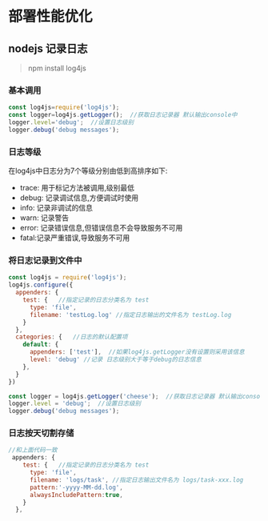# 部署性能优化

## nodejs 记录日志

> npm install log4js
### 基本调用
```javascript
const log4js=require('log4js');
const logger=log4js.getLogger();  //获取日志记录器 默认输出console中
logger.level='debug';  //设置日志级别
logger.debug('debug messages');
```
### 日志等级
在log4js中日志分为7个等级分别由低到高排序如下:
- trace: 用于标记方法被调用,级别最低
- debug: 记录调试信息,方便调试时使用
- info: 记录非调试的信息
- warn: 记录警告
- error: 记录错误信息,但错误信息不会导致服务不可用
- fatal:记录严重错误,导致服务不可用

### 将日志记录到文件中
```javascript
const log4js = require('log4js');
log4js.configure({
  appenders: {
    test: {   //指定记录的日志分类名为 test
      type: 'file',
      filename: 'testLog.log' //指定日志输出的文件名为 testLog.log
    }
  },
  categories: {   //日志的默认配置项
    default: {
      appenders: ['test'],  //如果log4js.getLogger没有设置则采用该信息
      level: 'debug' //记录 日志级别大于等于debug的日志信息
    },
  }
})

const logger = log4js.getLogger('cheese');  //获取日志记录器 默认输出console中
logger.level = 'debug';  //设置日志级别
logger.debug('debug messages');
```
### 日志按天切割存储

```javascript
//和上面代码一致
 appenders: {
    test: {   //指定记录的日志分类名为 test
      type: 'file',
      filename: 'logs/task', //指定日志输出文件名为 logs/task-xxx.log
      pattern:'-yyyy-MM-dd.log',
      alwaysIncludePattern:true,
    }
  },
```

